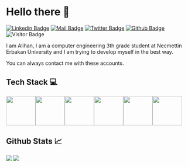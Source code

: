  <h1>Hello there 👋</h1>
 
[![Linkedin Badge](https://img.shields.io/badge/linkedin-%230077B5.svg?&style=for-the-badge&logo=linkedin&logoColor=white)](https://www.linkedin.com/in/alihandemirdas/)
[![Mail Badge](https://img.shields.io/badge/email-c14438?style=for-the-badge&logo=Gmail&logoColor=white&link=mailto:alihandemirdas42@gmail.com)](mailto:alihandemirdas42@gmail.com)
[![Twitter Badge](https://img.shields.io/badge/twitter-1DA1F2?style=for-the-badge&logo=twitter&logoColor=white)](https://twitter.com/AlihanDemirdas)
[![Github Badge](https://img.shields.io/badge/instagram-333?style=for-the-badge&logo=instagram&logoColor=white)](https://instagram.com/alihn)
![Visitor Badge](https://visitor-badge.laobi.icu/badge?page_id=alihandemirdas.alihandemirdas)

<p>I am Alihan, I am a computer engineering 3th grade student at Necmettin Erbakan University and I am trying to develop myself in the best way.</p>
<p>You can always contact me with these accounts.</p>

<h2>Tech Stack 💻</h2>

<img src="https://media.giphy.com/media/XAxylRMCdpbEWUAvr8/giphy.gif" width="80"><img src="https://media.giphy.com/media/fsEaZldNC8A1PJ3mwp/giphy.gif" width="80"><img src="https://media3.giphy.com/media/ln7z2eWriiQAllfVcn/200w.webp" width="80"><img src="https://media.giphy.com/media/ztl9x7JlhSlU4MWD6h/giphy.gif" width="80"><img src="https://media.giphy.com/media/LMt9638dO8dftAjtco/giphy.gif" width="80"><img src="https://i.giphy.com/media/KzJkzjggfGN5Py6nkT/200.webp" width="80">

<h2>Github Stats 📈</h2>
<img align='left' src="https://github-readme-stats.vercel.app/api/top-langs?username=alihandemirdas&show_icons=true&locale=en&&theme=tokyonight"/>
<img src="https://github-readme-stats.vercel.app/api?username=alihandemirdas&show_icons=true&theme=radical"/>

  
  
